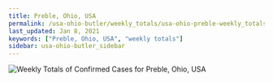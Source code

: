 ```yaml
---
title: Preble, Ohio, USA
permalink: /usa-ohio-butler/weekly_totals/usa-ohio-preble-weekly_totals.html
last_updated: Jan 8, 2021
keywords: ["Preble, Ohio, USA", "weekly totals"]
sidebar: usa-ohio-butler_sidebar
---
```


![Weekly Totals of Confirmed Cases for Preble, Ohio, USA](/covid_tracker/images/graphs/usa-ohio-preble-weekly_totals_graph.png)
